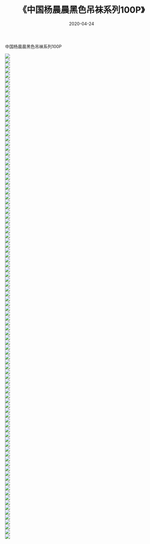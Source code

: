 ﻿---
layout: post
title:  《中国杨晨晨黑色吊袜系列100P》
date:   2020-04-24
img: http://img.660000.xyz/Sharelink/性感/2020/中国杨晨晨黑色吊袜系列100P/000.jpg
categories: [美女, 清纯, 唯美]
---

中国杨晨晨黑色吊袜系列100P

  ![](http://img.660000.xyz/Sharelink/性感/2020/中国杨晨晨黑色吊袜系列100P/001.jpg) <br> ![](http://img.660000.xyz/Sharelink/性感/2020/中国杨晨晨黑色吊袜系列100P/002.jpg) <br> ![](http://img.660000.xyz/Sharelink/性感/2020/中国杨晨晨黑色吊袜系列100P/003.jpg) <br> ![](http://img.660000.xyz/Sharelink/性感/2020/中国杨晨晨黑色吊袜系列100P/004.jpg) <br> ![](http://img.660000.xyz/Sharelink/性感/2020/中国杨晨晨黑色吊袜系列100P/005.jpg) <br> ![](http://img.660000.xyz/Sharelink/性感/2020/中国杨晨晨黑色吊袜系列100P/006.jpg) <br> ![](http://img.660000.xyz/Sharelink/性感/2020/中国杨晨晨黑色吊袜系列100P/007.jpg) <br> ![](http://img.660000.xyz/Sharelink/性感/2020/中国杨晨晨黑色吊袜系列100P/008.jpg) <br> ![](http://img.660000.xyz/Sharelink/性感/2020/中国杨晨晨黑色吊袜系列100P/009.jpg) <br> ![](http://img.660000.xyz/Sharelink/性感/2020/中国杨晨晨黑色吊袜系列100P/010.jpg) <br> ![](http://img.660000.xyz/Sharelink/性感/2020/中国杨晨晨黑色吊袜系列100P/011.jpg) <br> ![](http://img.660000.xyz/Sharelink/性感/2020/中国杨晨晨黑色吊袜系列100P/012.jpg) <br> ![](http://img.660000.xyz/Sharelink/性感/2020/中国杨晨晨黑色吊袜系列100P/013.jpg) <br> ![](http://img.660000.xyz/Sharelink/性感/2020/中国杨晨晨黑色吊袜系列100P/014.jpg) <br> ![](http://img.660000.xyz/Sharelink/性感/2020/中国杨晨晨黑色吊袜系列100P/015.jpg) <br> ![](http://img.660000.xyz/Sharelink/性感/2020/中国杨晨晨黑色吊袜系列100P/016.jpg) <br> ![](http://img.660000.xyz/Sharelink/性感/2020/中国杨晨晨黑色吊袜系列100P/017.jpg) <br> ![](http://img.660000.xyz/Sharelink/性感/2020/中国杨晨晨黑色吊袜系列100P/018.jpg) <br> ![](http://img.660000.xyz/Sharelink/性感/2020/中国杨晨晨黑色吊袜系列100P/019.jpg) <br> ![](http://img.660000.xyz/Sharelink/性感/2020/中国杨晨晨黑色吊袜系列100P/020.jpg) <br> ![](http://img.660000.xyz/Sharelink/性感/2020/中国杨晨晨黑色吊袜系列100P/021.jpg) <br> ![](http://img.660000.xyz/Sharelink/性感/2020/中国杨晨晨黑色吊袜系列100P/022.jpg) <br> ![](http://img.660000.xyz/Sharelink/性感/2020/中国杨晨晨黑色吊袜系列100P/023.jpg) <br> ![](http://img.660000.xyz/Sharelink/性感/2020/中国杨晨晨黑色吊袜系列100P/024.jpg) <br> ![](http://img.660000.xyz/Sharelink/性感/2020/中国杨晨晨黑色吊袜系列100P/025.jpg) <br> ![](http://img.660000.xyz/Sharelink/性感/2020/中国杨晨晨黑色吊袜系列100P/026.jpg) <br> ![](http://img.660000.xyz/Sharelink/性感/2020/中国杨晨晨黑色吊袜系列100P/027.jpg) <br> ![](http://img.660000.xyz/Sharelink/性感/2020/中国杨晨晨黑色吊袜系列100P/028.jpg) <br> ![](http://img.660000.xyz/Sharelink/性感/2020/中国杨晨晨黑色吊袜系列100P/029.jpg) <br> ![](http://img.660000.xyz/Sharelink/性感/2020/中国杨晨晨黑色吊袜系列100P/030.jpg) <br> ![](http://img.660000.xyz/Sharelink/性感/2020/中国杨晨晨黑色吊袜系列100P/031.jpg) <br> ![](http://img.660000.xyz/Sharelink/性感/2020/中国杨晨晨黑色吊袜系列100P/032.jpg) <br> ![](http://img.660000.xyz/Sharelink/性感/2020/中国杨晨晨黑色吊袜系列100P/033.jpg) <br> ![](http://img.660000.xyz/Sharelink/性感/2020/中国杨晨晨黑色吊袜系列100P/034.jpg) <br> ![](http://img.660000.xyz/Sharelink/性感/2020/中国杨晨晨黑色吊袜系列100P/035.jpg) <br> ![](http://img.660000.xyz/Sharelink/性感/2020/中国杨晨晨黑色吊袜系列100P/036.jpg) <br> ![](http://img.660000.xyz/Sharelink/性感/2020/中国杨晨晨黑色吊袜系列100P/037.jpg) <br> ![](http://img.660000.xyz/Sharelink/性感/2020/中国杨晨晨黑色吊袜系列100P/038.jpg) <br> ![](http://img.660000.xyz/Sharelink/性感/2020/中国杨晨晨黑色吊袜系列100P/039.jpg) <br> ![](http://img.660000.xyz/Sharelink/性感/2020/中国杨晨晨黑色吊袜系列100P/040.jpg) <br> ![](http://img.660000.xyz/Sharelink/性感/2020/中国杨晨晨黑色吊袜系列100P/041.jpg) <br> ![](http://img.660000.xyz/Sharelink/性感/2020/中国杨晨晨黑色吊袜系列100P/042.jpg) <br> ![](http://img.660000.xyz/Sharelink/性感/2020/中国杨晨晨黑色吊袜系列100P/043.jpg) <br> ![](http://img.660000.xyz/Sharelink/性感/2020/中国杨晨晨黑色吊袜系列100P/044.jpg) <br> ![](http://img.660000.xyz/Sharelink/性感/2020/中国杨晨晨黑色吊袜系列100P/045.jpg) <br> ![](http://img.660000.xyz/Sharelink/性感/2020/中国杨晨晨黑色吊袜系列100P/046.jpg) <br> ![](http://img.660000.xyz/Sharelink/性感/2020/中国杨晨晨黑色吊袜系列100P/047.jpg) <br> ![](http://img.660000.xyz/Sharelink/性感/2020/中国杨晨晨黑色吊袜系列100P/048.jpg) <br> ![](http://img.660000.xyz/Sharelink/性感/2020/中国杨晨晨黑色吊袜系列100P/049.jpg) <br> ![](http://img.660000.xyz/Sharelink/性感/2020/中国杨晨晨黑色吊袜系列100P/050.jpg) <br> ![](http://img.660000.xyz/Sharelink/性感/2020/中国杨晨晨黑色吊袜系列100P/051.jpg) <br> ![](http://img.660000.xyz/Sharelink/性感/2020/中国杨晨晨黑色吊袜系列100P/052.jpg) <br> ![](http://img.660000.xyz/Sharelink/性感/2020/中国杨晨晨黑色吊袜系列100P/053.jpg) <br> ![](http://img.660000.xyz/Sharelink/性感/2020/中国杨晨晨黑色吊袜系列100P/054.jpg) <br> ![](http://img.660000.xyz/Sharelink/性感/2020/中国杨晨晨黑色吊袜系列100P/055.jpg) <br> ![](http://img.660000.xyz/Sharelink/性感/2020/中国杨晨晨黑色吊袜系列100P/056.jpg) <br> ![](http://img.660000.xyz/Sharelink/性感/2020/中国杨晨晨黑色吊袜系列100P/057.jpg) <br> ![](http://img.660000.xyz/Sharelink/性感/2020/中国杨晨晨黑色吊袜系列100P/058.jpg) <br> ![](http://img.660000.xyz/Sharelink/性感/2020/中国杨晨晨黑色吊袜系列100P/059.jpg) <br> ![](http://img.660000.xyz/Sharelink/性感/2020/中国杨晨晨黑色吊袜系列100P/060.jpg) <br> ![](http://img.660000.xyz/Sharelink/性感/2020/中国杨晨晨黑色吊袜系列100P/061.jpg) <br> ![](http://img.660000.xyz/Sharelink/性感/2020/中国杨晨晨黑色吊袜系列100P/062.jpg) <br> ![](http://img.660000.xyz/Sharelink/性感/2020/中国杨晨晨黑色吊袜系列100P/063.jpg) <br> ![](http://img.660000.xyz/Sharelink/性感/2020/中国杨晨晨黑色吊袜系列100P/064.jpg) <br> ![](http://img.660000.xyz/Sharelink/性感/2020/中国杨晨晨黑色吊袜系列100P/065.jpg) <br> ![](http://img.660000.xyz/Sharelink/性感/2020/中国杨晨晨黑色吊袜系列100P/066.jpg) <br> ![](http://img.660000.xyz/Sharelink/性感/2020/中国杨晨晨黑色吊袜系列100P/067.jpg) <br> ![](http://img.660000.xyz/Sharelink/性感/2020/中国杨晨晨黑色吊袜系列100P/068.jpg) <br> ![](http://img.660000.xyz/Sharelink/性感/2020/中国杨晨晨黑色吊袜系列100P/069.jpg) <br> ![](http://img.660000.xyz/Sharelink/性感/2020/中国杨晨晨黑色吊袜系列100P/070.jpg) <br> ![](http://img.660000.xyz/Sharelink/性感/2020/中国杨晨晨黑色吊袜系列100P/071.jpg) <br> ![](http://img.660000.xyz/Sharelink/性感/2020/中国杨晨晨黑色吊袜系列100P/072.jpg) <br> ![](http://img.660000.xyz/Sharelink/性感/2020/中国杨晨晨黑色吊袜系列100P/073.jpg) <br> ![](http://img.660000.xyz/Sharelink/性感/2020/中国杨晨晨黑色吊袜系列100P/074.jpg) <br> ![](http://img.660000.xyz/Sharelink/性感/2020/中国杨晨晨黑色吊袜系列100P/075.jpg) <br> ![](http://img.660000.xyz/Sharelink/性感/2020/中国杨晨晨黑色吊袜系列100P/076.jpg) <br> ![](http://img.660000.xyz/Sharelink/性感/2020/中国杨晨晨黑色吊袜系列100P/077.jpg) <br> ![](http://img.660000.xyz/Sharelink/性感/2020/中国杨晨晨黑色吊袜系列100P/078.jpg) <br> ![](http://img.660000.xyz/Sharelink/性感/2020/中国杨晨晨黑色吊袜系列100P/079.jpg) <br> ![](http://img.660000.xyz/Sharelink/性感/2020/中国杨晨晨黑色吊袜系列100P/080.jpg) <br> ![](http://img.660000.xyz/Sharelink/性感/2020/中国杨晨晨黑色吊袜系列100P/081.jpg) <br> ![](http://img.660000.xyz/Sharelink/性感/2020/中国杨晨晨黑色吊袜系列100P/082.jpg) <br> ![](http://img.660000.xyz/Sharelink/性感/2020/中国杨晨晨黑色吊袜系列100P/083.jpg) <br> ![](http://img.660000.xyz/Sharelink/性感/2020/中国杨晨晨黑色吊袜系列100P/084.jpg) <br> ![](http://img.660000.xyz/Sharelink/性感/2020/中国杨晨晨黑色吊袜系列100P/085.jpg) <br> ![](http://img.660000.xyz/Sharelink/性感/2020/中国杨晨晨黑色吊袜系列100P/086.jpg) <br> ![](http://img.660000.xyz/Sharelink/性感/2020/中国杨晨晨黑色吊袜系列100P/087.jpg) <br> ![](http://img.660000.xyz/Sharelink/性感/2020/中国杨晨晨黑色吊袜系列100P/088.jpg) <br> ![](http://img.660000.xyz/Sharelink/性感/2020/中国杨晨晨黑色吊袜系列100P/089.jpg) <br> ![](http://img.660000.xyz/Sharelink/性感/2020/中国杨晨晨黑色吊袜系列100P/090.jpg) <br> ![](http://img.660000.xyz/Sharelink/性感/2020/中国杨晨晨黑色吊袜系列100P/091.jpg) <br> ![](http://img.660000.xyz/Sharelink/性感/2020/中国杨晨晨黑色吊袜系列100P/092.jpg) <br> ![](http://img.660000.xyz/Sharelink/性感/2020/中国杨晨晨黑色吊袜系列100P/093.jpg) <br> ![](http://img.660000.xyz/Sharelink/性感/2020/中国杨晨晨黑色吊袜系列100P/094.jpg) <br> ![](http://img.660000.xyz/Sharelink/性感/2020/中国杨晨晨黑色吊袜系列100P/095.jpg) <br> ![](http://img.660000.xyz/Sharelink/性感/2020/中国杨晨晨黑色吊袜系列100P/096.jpg) <br> ![](http://img.660000.xyz/Sharelink/性感/2020/中国杨晨晨黑色吊袜系列100P/097.jpg) <br> ![](http://img.660000.xyz/Sharelink/性感/2020/中国杨晨晨黑色吊袜系列100P/098.jpg) <br> ![](http://img.660000.xyz/Sharelink/性感/2020/中国杨晨晨黑色吊袜系列100P/099.jpg) <br> ![](http://img.660000.xyz/Sharelink/性感/2020/中国杨晨晨黑色吊袜系列100P/100.jpg) <br>